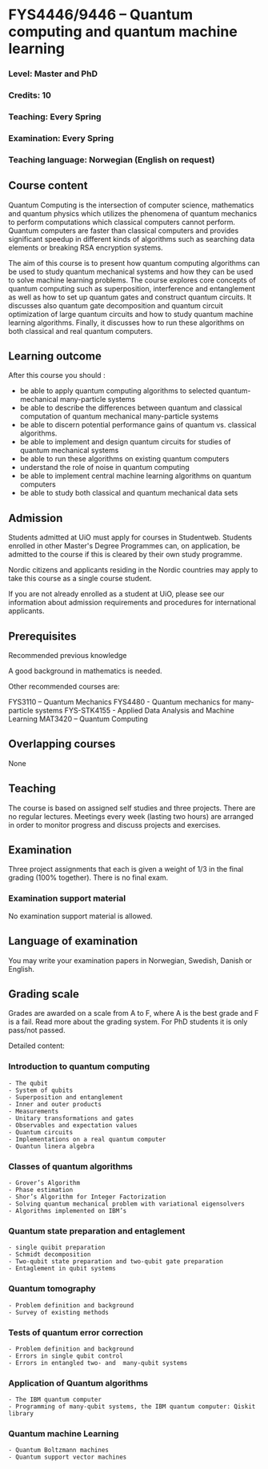# FYS4446/9446 – Quantum computing and quantum machine learning

### Level: Master and PhD
### Credits: 10
### Teaching: Every Spring
### Examination: Every Spring
### Teaching language: Norwegian (English on request)


## Course content

Quantum Computing is the intersection of computer science, mathematics
and quantum physics which utilizes the phenomena of quantum mechanics
to perform computations which classical computers cannot
perform. Quantum computers are faster than classical computers and
provides significant speedup in different kinds of algorithms such as
searching data elements or breaking RSA encryption systems.

The aim of this course is to present how quantum computing algorithms
can be used to study quantum mechanical systems and how they can be
used to solve machine learning problems.  The course explores core
concepts of quantum computing such as superposition, interference and
entanglement as well as how to set up quantum gates and construct
quantum circuits. It discusses also quantum gate decomposition and
quantum circuit optimization of large quantum circuits and how to
study quantum machine learning algorithms. Finally, it discusses how to
run these algorithms on both classical and real quantum computers.


## Learning outcome

After this course you should :

- be able to apply quantum computing algorithms  to selected quantum-mechanical many-particle systems
- be able to describe the differences between quantum and classical computation of quantum mechanical many-particle systems
- be able to discern potential performance gains of quantum vs. classical algorithms.
- be able to implement and design quantum circuits for studies of quantum mechanical systems
- be able to run these algorithms on existing quantum computers
- understand the role of noise in quantum computing
- be able to implement central machine learning algorithms on quantum computers
- be able to study both classical and quantum mechanical data sets

## Admission

Students admitted at UiO must apply for courses in
Studentweb. Students enrolled in other Master's Degree Programmes can,
on application, be admitted to the course if this is cleared by their
own study programme.

Nordic citizens and applicants residing in the Nordic countries may
apply to take this course as a single course student.

If you are not already enrolled as a student at UiO, please see our
information about admission requirements and procedures for
international applicants.

## Prerequisites

Recommended previous knowledge

A good background in mathematics is needed.

Other recommended courses are:

FYS3110 – Quantum Mechanics
FYS4480 - Quantum mechanics for many-particle systems 
FYS-STK4155 - Applied Data Analysis and Machine Learning
MAT3420 – Quantum Computing


## Overlapping courses
None


## Teaching

The course is based on assigned self studies and three projects. There are no regular lectures. Meetings every week (lasting two hours) are arranged in order to monitor progress and discuss projects and exercises.

## Examination

Three project assignments that each is given a weight of 1/3 in the final grading (100% together).
There is no final exam.


### Examination support material

No examination support material is allowed.

## Language of examination

You may write your examination papers in Norwegian, Swedish, Danish or English.

## Grading scale

Grades are awarded on a scale from A to F, where A is the best grade and F is a fail. Read more about the grading system. For PhD students it is only pass/not passed.

Detailed content:

### Introduction to quantum computing 
    - The qubit
    - System of qubits
    - Superposition and entanglement
    - Inner and outer products
    - Measurements
    - Unitary transformations and gates
    - Observables and expectation values
    - Quantum circuits
    - Implementations on a real quantum computer
    - Quantun linera algebra
### Classes of quantum algorithms
    - Grover’s Algorithm
    - Phase estimation
    - Shor’s Algorithm for Integer Factorization
    - Solving quantum mechanical problem with variational eigensolvers
    - Algorithms implemented on IBM’s
###  Quantum state preparation and entaglement
    - single quibit preparation
    - Schmidt decomposition
    - Two-qubit state preparation and two-qubit gate preparation
    - Entaglement in qubit systems 
### Quantum tomography
    - Problem definition and background
    - Survey of existing methods
### Tests of quantum error correction
    - Problem definition and background
    - Errors in single qubit control
    - Errors in entangled two- and  many-qubit systems
### Application of Quantum algorithms 
    - The IBM quantum computer
    - Programming of many-qubit systems, the IBM quantum computer: Qiskit library
### Quantum machine Learning
    - Quantum Boltzmann machines
    - Quantum support vector machines